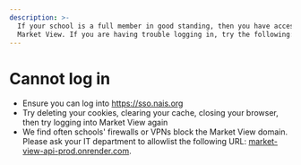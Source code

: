```yaml
---
description: >-
  If your school is a full member in good standing, then you have access to
  Market View. If you are having trouble logging in, try the following:
---
```


# Cannot log in

* Ensure you can log into https://sso.nais.org
* Try deleting your cookies, clearing your cache, closing your browser, then try logging into Market View again
* We find often schools' firewalls or VPNs block the Market View domain. Please ask your IT department to allowlist the following URL: [market-view-api-prod.onrender.com](http://market-view-api-prod.onrender.com/).&#x20;
